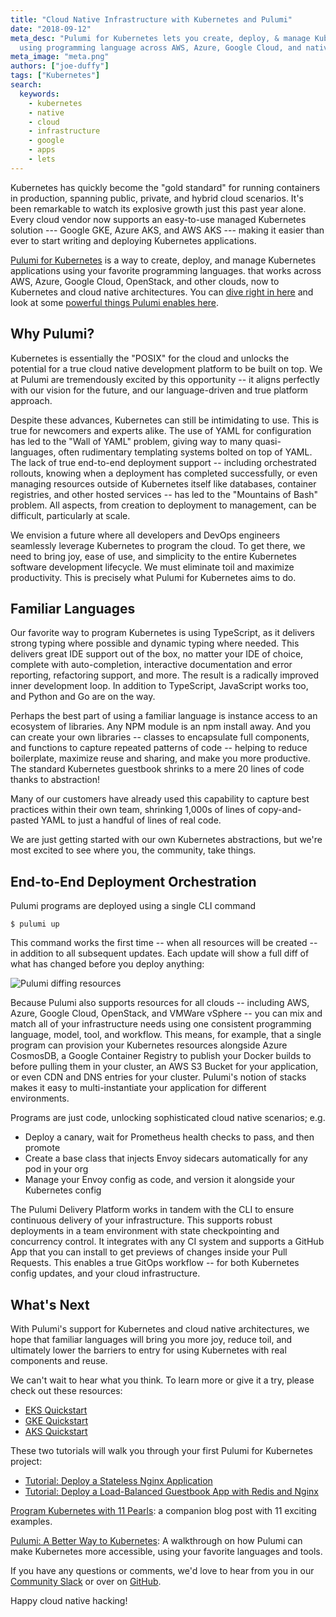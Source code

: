 ```yaml
---
title: "Cloud Native Infrastructure with Kubernetes and Pulumi"
date: "2018-09-12"
meta_desc: "Pulumi for Kubernetes lets you create, deploy, & manage Kubernetes apps
  using programming language across AWS, Azure, Google Cloud, and native environments."
meta_image: "meta.png"
authors: ["joe-duffy"]
tags: ["Kubernetes"]
search:
  keywords:
    - kubernetes
    - native
    - cloud
    - infrastructure
    - google
    - apps
    - lets
---
```


Kubernetes has quickly become the "gold standard" for running containers
in production, spanning public, private, and hybrid cloud scenarios.
It's been remarkable to watch its explosive growth just this
past year alone. Every cloud vendor now supports an easy-to-use managed
Kubernetes solution --- Google GKE, Azure AKS, and AWS AKS --- making it
easier than ever to start writing and deploying Kubernetes
applications.

[Pulumi for Kubernetes](https://info.pulumi.com/press-release/pulumi-cloud-native-sdk-delivers-cloud-native-infrastructure-as-code-for-kubernetes) is
a way to create, deploy, and manage Kubernetes applications using your
favorite programming languages.
that works across AWS, Azure, Google Cloud, OpenStack, and other clouds,
now to Kubernetes and cloud native architectures. You can
[dive right in here](/docs/iac/get-started/kubernetes/) and
look at some
[powerful things Pulumi enables here](/blog/program-kubernetes-with-11-cloud-native-pulumi-pearls/).
<!--more-->

## Why Pulumi?

Kubernetes is essentially the "POSIX" for the cloud and unlocks the
potential for a true cloud native development platform to be built on
top. We at Pulumi are tremendously excited by this opportunity -- it
aligns perfectly with our vision for the future, and our language-driven
and true platform approach.

Despite these advances, Kubernetes can still be intimidating to use.
This is true for newcomers and experts alike. The use of YAML for
configuration has led to the "Wall of YAML" problem, giving way to many
quasi-languages, often rudimentary templating systems bolted on top of
YAML. The lack of true end-to-end deployment support -- including
orchestrated rollouts, knowing when a deployment has completed
successfully, or even managing resources outside of Kubernetes itself
like databases, container registries, and other hosted services -- has
led to the "Mountains of Bash" problem. All aspects, from creation to
deployment to management, can be difficult, particularly at scale.

We envision a future where all developers and DevOps engineers
seamlessly leverage Kubernetes to program the cloud. To get there, we
need to bring joy, ease of use, and simplicity to the entire Kubernetes
software development lifecycle. We must eliminate toil and maximize
productivity. This is precisely what Pulumi for Kubernetes aims to do.

## Familiar Languages

Our favorite way to program Kubernetes is using TypeScript, as it
delivers strong typing where possible and dynamic typing where needed.
This delivers great IDE support out of the box, no matter your IDE of
choice, complete with auto-completion, interactive documentation and
error reporting, refactoring support, and more. The result is a
radically improved inner development loop. In addition to TypeScript,
JavaScript works too, and Python and Go are on the way.

Perhaps the best part of using a familiar language is instance access to an
ecosystem of libraries. Any NPM module is an npm install away. And you
can create your own libraries -- classes to encapsulate full
components, and functions to capture repeated patterns of code --
helping to reduce boilerplate, maximize reuse and sharing, and make you
more productive. The standard Kubernetes guestbook shrinks to a mere 20
lines of code thanks to abstraction!

Many of our customers have already used this capability to capture best
practices within their own team, shrinking 1,000s of lines of
copy-and-pasted YAML to just a handful of lines of real code.

We are just getting started with our own Kubernetes abstractions, but
we're most excited to see where you, the community, take things.

## End-to-End Deployment Orchestration

Pulumi programs are deployed using a single CLI command

`$ pulumi up`

This command works the first time -- when all resources will be created
-- in addition to all subsequent updates. Each update will show a full
diff of what has changed before you deploy anything:

![Pulumi diffing resources](./diff.gif)

Because Pulumi also supports resources for all clouds -- including AWS,
Azure, Google Cloud, OpenStack, and VMWare vSphere -- you can mix and
match all of your infrastructure needs using one consistent programming
language, model, tool, and workflow. This means, for example, that a
single program can provision your Kubernetes resources alongside Azure
CosmosDB, a Google Container Registry to publish your Docker builds to
before pulling them in your cluster, an AWS S3 Bucket for your
application, or even CDN and DNS entries for your cluster. Pulumi's
notion of stacks makes it easy to multi-instantiate your application for
different environments.

Programs are just code, unlocking sophisticated cloud native scenarios;
e.g.

- Deploy a canary, wait for Prometheus health checks to pass, and then
    promote
- Create a base class that injects Envoy sidecars automatically for
    any pod in your org
- Manage your Envoy config as code, and version it alongside your
    Kubernetes config

The Pulumi Delivery Platform works in tandem with the CLI to ensure
continuous delivery of your infrastructure. This supports robust
deployments in a team environment with state checkpointing and
concurrency control. It integrates with any CI system and supports a
GitHub App that you can install to get previews of changes inside your
Pull Requests. This enables a true GitOps workflow -- for both
Kubernetes config updates, and your cloud infrastructure.

## What's Next

With Pulumi's
support for Kubernetes and cloud native architectures, we hope that familiar languages will
bring you more joy, reduce toil, and ultimately lower the barriers to
entry for using Kubernetes with real components and reuse.

We can't wait to hear what you think. To learn more or give it a try,
please check out these resources:

- [EKS Quickstart](/registry/packages/kubernetes/how-to-guides/eks/)
- [GKE Quickstart](/registry/packages/kubernetes/how-to-guides/gke/)
- [AKS Quickstart](/registry/packages/kubernetes/how-to-guides/aks/)

These two tutorials will walk you through your first Pulumi for Kubernetes project:

- [Tutorial: Deploy a Stateless Nginx Application](/registry/packages/kubernetes/how-to-guides/stateless-app)
- [Tutorial: Deploy a Load-Balanced Guestbook App with Redis and Nginx](/registry/packages/kubernetes/how-to-guides/guestbook)

[Program Kubernetes with 11 Pearls](/blog/program-kubernetes-with-11-cloud-native-pulumi-pearls/):
a companion blog post with 11 exciting examples.

[Pulumi: A Better Way to Kubernetes](/blog/pulumi-a-better-way-to-kubernetes): A walkthrough on how Pulumi can make Kubernetes more accessible, using your favorite languages and tools.

If you have any questions or comments, we'd love to hear from you in our
[Community Slack](https://slack.pulumi.com) or over on
[GitHub](https://github.com/pulumi).

Happy cloud native hacking!
